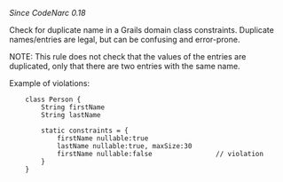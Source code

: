
*Since CodeNarc 0.18*

Check for duplicate name in a Grails domain class constraints. Duplicate names/entries are legal,
but can be confusing and error-prone.

NOTE: This rule does not check that the values of the entries are duplicated, only that there are two entries with the same name.

Example of violations:

```
    class Person {
        String firstName
        String lastName

        static constraints = {
            firstName nullable:true
            lastName nullable:true, maxSize:30
            firstName nullable:false                // violation
        }
    }
```

